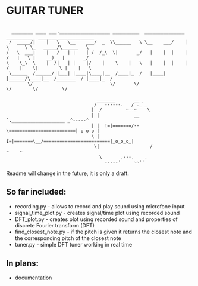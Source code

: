 # GUITAR TUNER
```

  ________ ____ ___.___________________ __________  _______________ __________  _____________________ 
 /  _____/|    |   \   \__    ___/  _  \\______   \ \__    ___/    |   \      \ \_   _____/\______   \
/   \  ___|    |   /   | |    | /  /_\  \|       _/   |    |  |    |   /   |   \ |    __)_  |       _/
\    \_\  \    |  /|   | |    |/    |    \    |   \   |    |  |    |  /    |    \|        \ |    |   \
 \______  /______/ |___| |____|\____|__  /____|_  /   |____|  |______/\____|__  /_______  / |____|_  /
        \/                             \/       \/                            \/        \/         \/ 

                                  _______       __
                                 /   ------.   / ._`_
                                |  /         ~--~    \
                                | |             __    `.____________________ _^-----^
                                | |  I=|=======/--\=========================| o o o |
                                \ |  I=|=======\__/=========================|_o_o_o_|
                                 \|                   /                       ~    ~
                                   \       .---.    .
                                     -----'     ~~''
```

Readme will change in the future, it is only a draft.

## So far included:
* recording.py - allows to record and play sound using microfone input
* signal_time_plot.py - creates signal/time plot using recorded sound
* DFT_plot.py - creates plot using recorded sound and properties of discrete Fourier transform (DFT)
* find_closest_note.py - if the pitch is given it returns the closest note and the corresponding pitch of the closest note
* tuner.py - simple DFT tuner working in real time

## In plans:
* documentation
